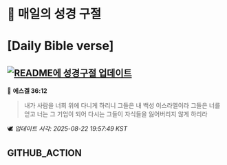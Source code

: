 # 🙏 매일의 성경 구절
# [Daily Bible verse]
## [![README에 성경구절 업데이트](https://github.com/DONGSUKA/first_test/actions/workflows/update-readme-bible.yml/badge.svg)](https://github.com/DONGSUKA/first_test/actions/workflows/update-readme-bible.yml)
<!-- START_BIBLE_VERSE -->
📖 **에스겔 36:12**
> 내가 사람을 너희 위에 다니게 하리니 그들은 내 백성 이스라엘이라 그들은 너를 얻고 너는 그 기업이 되어 다시는 그들이 자식들을 잃어버리지 않게 하리라

🕊️ _업데이트 시각: 2025-08-22 19:57:49 KST_
  <!-- END_BIBLE_VERSE -->
## GITHUB_ACTION
